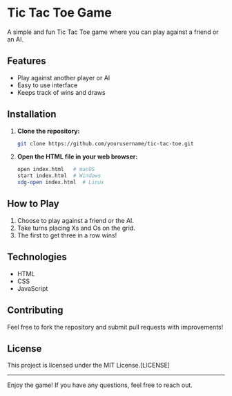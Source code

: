 # Tic Tac Toe Game

A simple and fun Tic Tac Toe game where you can play against a friend or an AI.

## Features

- Play against another player or AI
- Easy to use interface
- Keeps track of wins and draws

## Installation

1. **Clone the repository:**
   ```bash
   git clone https://github.com/yourusername/tic-tac-toe.git
   ```

2. **Open the HTML file in your web browser:**
   ```bash
   open index.html   # macOS
   start index.html  # Windows
   xdg-open index.html  # Linux
   ```

## How to Play

1. Choose to play against a friend or the AI.
2. Take turns placing Xs and Os on the grid.
3. The first to get three in a row wins!

## Technologies

- HTML
- CSS
- JavaScript

## Contributing

Feel free to fork the repository and submit pull requests with improvements!

## License

This project is licensed under the MIT License.[LICENSE]

---

Enjoy the game! If you have any questions, feel free to reach out.
